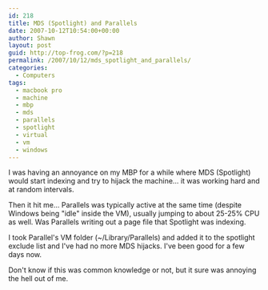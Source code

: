 ```yaml
---
id: 218
title: MDS (Spotlight) and Parallels
date: 2007-10-12T10:54:00+00:00
author: Shawn
layout: post
guid: http://top-frog.com/?p=218
permalink: /2007/10/12/mds_spotlight_and_parallels/
categories:
  - Computers
tags:
  - macbook pro
  - machine
  - mbp
  - mds
  - parallels
  - spotlight
  - virtual
  - vm
  - windows
---
```

I was having an annoyance on my MBP for a while where MDS (Spotlight) would start indexing and try to hijack the machine… it was working hard and at random intervals.

Then it hit me… Parallels was typically active at the same time (despite Windows being "idle" inside the VM), usually jumping to about 25-25% CPU as well. Was Parallels writing out a page file that Spotlight was indexing.

I took Parallel's VM folder (~/Library/Parallels) and added it to the spotlight exclude list and I've had no more MDS hijacks. I've been good for a few days now. 

Don't know if this was common knowledge or not, but it sure was annoying the hell out of me.